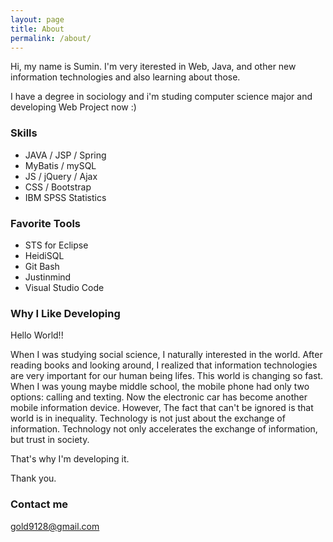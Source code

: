 ```yaml
---
layout: page
title: About
permalink: /about/
---
```


Hi, my name is Sumin. I'm very iterested in Web, Java, and other new information technologies and also learning about those.

I have a degree in sociology and i'm studing computer science major and developing Web Project now :)


### Skills

- JAVA / JSP / Spring
- MyBatis / mySQL
- JS / jQuery / Ajax
- CSS / Bootstrap
- IBM SPSS Statistics


### Favorite Tools

- STS for Eclipse
- HeidiSQL
- Git Bash
- Justinmind
- Visual Studio Code


### Why I Like Developing

Hello World!!

When I was studying social science, I naturally interested in the world.
After reading books and looking around, I realized that information technologies are very important for our human being lifes.
This world is changing so fast. When I was young maybe middle school, the mobile phone had only two options: calling and texting.
Now the electronic car has become another mobile information device. 
However, The fact that can't be ignored is that world is in inequality.
Technology is not just about the exchange of information.
Technology not only accelerates the exchange of information, but trust in society.

That's why I'm developing it.

Thank you.

### Contact me

[gold9128@gmail.com](mailto:gold9128@gmail.com)
